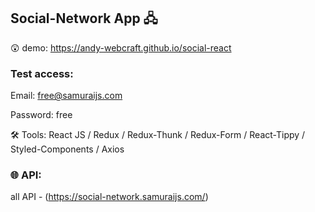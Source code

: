 ## Social-Network App 🖧

😲 demo: https://andy-webcraft.github.io/social-react

### Test access: 

Email: free@samuraijs.com

Password: free

🛠 Tools: React JS / Redux / Redux-Thunk / Redux-Form / React-Tippy / Styled-Components / Axios 
    
### 🌐 API: 

all API - (https://social-network.samuraijs.com/)
